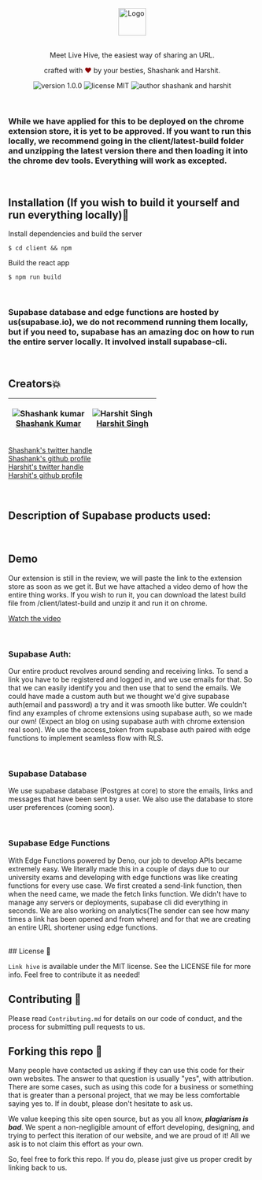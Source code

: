 <div align="center">
  <img alt="Logo" src="https://qgmucqaljwipbdatwznn.supabase.co/storage/v1/object/public/my-bucket/icon_1.png" height="56" />
</div>

<br>
<p align="center">
Meet Live Hive, the easiest way of sharing an URL.
</p>
<p align="center">
crafted with <span style="color: #8b0000;">&hearts;</span> by your besties,<a hrefs="https://github,com/shawshankkumar"> Shashank</a> and <a hrefs="https://github.com/flying-solo">Harshit</a>.
</p>
<p align="center">
    <img src="https://img.shields.io/badge/version-1.0.0-yellowgreen" alt="version 1.0.0"/>
    <img src="https://img.shields.io/badge/license-MIT-brightgreen" alt="license MIT"/>
    <img src="https://img.shields.io/badge/author-shashank&harshit-orange" alt="author shashank and harshit"/>
</p>
<br>

### While we have applied for this to be deployed on the chrome extension store, it is yet to be approved. If you want to run this locally, we recommend going in the client/latest-build folder and unzipping the latest version there and then loading it into the chrome dev tools. Everything will work as excepted.

<br>

## Installation (If you wish to build it yourself and run everything locally)🔧

Install dependencies and build the server

```
$ cd client && npm
```

Build the react app

```
$ npm run build
```

<br>

### Supabase database and edge functions are hosted by us(supabase.io), we do not recommend running them locally, but if you need to, supabase has an amazing doc on how to run the entire server locally. It involved install supabase-cli.

<br>

## Creators💥

| <p align="center">![Shashank kumar](https://github.com/shawshankkumar.png?size=128)<br>[Shashank Kumar](https://github.com/shawshankkumar)</p> | <p align="center">![Harshit Singh](https://github.com/flying-solo.png?size=128)<br>[Harshit Singh](https://github.com/flying-solo)</p> |
| ---------------------------------------------------------------------------------------------------------------------------------------------- | -------------------------------------------------------------------------------------------------------------------------------------- |

[Shashank's twitter handle](https://twitter.com/Ka_redemption)
<br>
[Shashank's github profile](https://github.com/shawshankkumar)
<br>
[Harshit's twitter handle](https://twitter.com/singharshit07)
<br>
[Harshit's github profile](https://github.com/flying-solo)

<br>

## Description of Supabase products used:

<br>

## Demo

Our extension is still in the review, we will paste the link to the extension store as soon as we get it. But we have attached a video demo of how the entire thing works. If you wish to run it, you can download the latest build file from /client/latest-build and unzip it and run it on chrome.

[Watch the video](https://www.loom.com/embed/71f26169f0fc4633addd592df08fd7b6)

<br>

### Supabase Auth:

Our entire product revolves around sending and receiving links. To send a link you have to be registered and logged in, and we use emails for that. So that we can easily identify you and then use that to send the emails. We could have made a custom auth but we thought we'd give supabase auth(email and password) a try and it was smooth like butter. We couldn't find any examples of chrome extensions using supabase auth, so we made our own! (Expect an blog on using supabase auth with chrome extension real soon). We use the access_token from supabase auth paired with edge functions to implement seamless flow with RLS.

<br>

### Supabase Database

We use supabase database (Postgres at core) to store the emails, links and messages that have been sent by a user. We also use the database to store user preferences (coming soon).

<br>

### Supabase Edge Functions

With Edge Functions powered by Deno, our job to develop APIs became extremely easy. We literally made this in a couple of days due to our university exams and developing with edge functions was like creating functions for every use case. We first created a send-link function, then when the need came, we made the fetch links function. We didn't have to manage any servers or deployments, supabase cli did everything in seconds. We are also working on analytics(The sender can see how many times a link has been opened and from where) and for that we are creating an entire URL shortener using edge functions.

<br>
## License 📜

`Link hive` is available under the MIT license. See the LICENSE file for more info. Feel free to contribute it as needed!

## Contributing 🤝

Please read `Contributing.md` for details on our code of conduct, and the process for submitting pull requests to us.

## Forking this repo 🚨

Many people have contacted us asking if they can use this code for their own websites. The answer to that question is usually "yes", with attribution. There are some cases, such as using this code for a business or something that is greater than a personal project, that we may be less comfortable saying yes to. If in doubt, please don't hesitate to ask us.

We value keeping this site open source, but as you all know, _**plagiarism is bad**_. We spent a non-negligible amount of effort developing, designing, and trying to perfect this iteration of our website, and we are proud of it! All we ask is to not claim this effort as your own.

So, feel free to fork this repo. If you do, please just give us proper credit by linking back to us.
